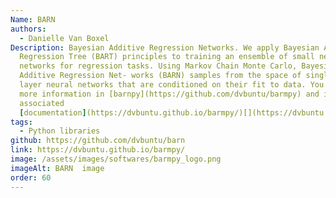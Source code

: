 ```yaml
---
Name: BARN
authors:
  - Danielle Van Boxel
Description: Bayesian Additive Regression Networks. We apply Bayesian Additive
  Regression Tree (BART) principles to training an ensemble of small neural
  networks for regression tasks. Using Markov Chain Monte Carlo, Bayesian
  Additive Regression Net- works (BARN) samples from the space of single hidden
  layer neural networks that are conditioned on their fit to data. You can find
  more information in [barnpy](https://github.com/dvbuntu/barmpy) and its
  associated
  [documentation](https://dvbuntu.github.io/barmpy/)[](https://dvbuntu.github.io/barmpy/)
tags:
  - Python libraries
github: https://github.com/dvbuntu/barn
link: https://dvbuntu.github.io/barmpy/
image: /assets/images/softwares/barmpy_logo.png
imageAlt: BARN  image
order: 60
---
```

